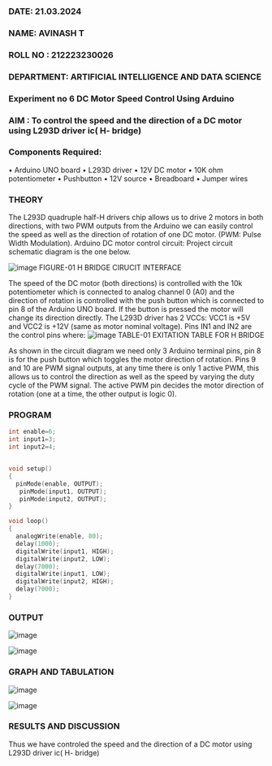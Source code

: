
###  DATE: 21.03.2024

###  NAME: AVINASH T
###  ROLL NO : 212223230026
###  DEPARTMENT: ARTIFICIAL INTELLIGENCE AND DATA SCIENCE

### Experiment no 6 DC Motor Speed Control Using Arduino
### AIM : To control the speed and the direction of a DC motor using L293D driver ic( H- bridge)

### Components Required:
•	Arduino UNO board
•	L293D driver
•	12V DC motor
•	10K ohm potentiometer
•	Pushbutton
•	12V source
•	Breadboard
•	Jumper wires
### THEORY 
The L293D quadruple half-H drivers chip allows us to drive 2 motors in both directions, with two PWM outputs from the Arduino we can easily control the speed as well as the direction of rotation of one DC motor. (PWM: Pulse Width Modulation).
Arduino DC motor control circuit:
Project circuit schematic diagram is the one below.

![image](https://user-images.githubusercontent.com/36288975/167763051-b230c183-afc5-46f2-ba95-0f95e10dd6c9.png)
FIGURE-01 H BRIDGE CIRUCIT INTERFACE 
 
The speed of the DC motor (both directions) is controlled with the 10k potentiometer which is connected to analog channel 0 (A0) and the direction of rotation is controlled with the push button which is connected to pin 8 of the Arduino UNO board. If the button is pressed the motor will change its direction directly.
The L293D driver has 2 VCCs: VCC1 is +5V and VCC2 is +12V (same as motor nominal voltage). Pins IN1 and IN2 are the control pins where:
![image](https://user-images.githubusercontent.com/36288975/167763120-1421c2c5-8381-49eb-b376-03f6e1113b7a.png)
TABLE-01 EXITATION TABLE FOR H BRIDGE 

As shown in the circuit diagram we need only 3 Arduino terminal pins, pin 8 is for the push button which toggles the motor direction of rotation. Pins 9 and 10 are PWM signal outputs, at any time there is only 1 active PWM, this allows us to control the direction as well as the speed by varying the duty cycle of the PWM signal. The active PWM pin decides the motor direction of rotation (one at a time, the other output is logic 0).

### PROGRAM 
```C
int enable=6;
int input1=3;
int input2=4;


void setup()
{
  pinMode(enable, OUTPUT);
   pinMode(input1, OUTPUT);
   pinMode(input2, OUTPUT);
}

void loop()
{
  analogWrite(enable, 80);
  delay(1000); 
  digitalWrite(input1, HIGH);
  digitalWrite(input2, LOW);
  delay(7000);
  digitalWrite(input1, LOW);
  digitalWrite(input2, HIGH);
  delay(7000);
}
```

### OUTPUT

![image](https://github.com/AVINASH05T/Experiment-no-7-DC-Motor-Speed-Control-Using-Arduino/assets/151514286/b7d4598b-fc20-4b40-8543-8dbfedb7d990)

![image](https://github.com/AVINASH05T/Experiment-no-7-DC-Motor-Speed-Control-Using-Arduino/assets/151514286/26581dce-1dae-4af1-a93d-fb5a6519a332)

### GRAPH AND TABULATION 

![image](https://github.com/AVINASH05T/Experiment-no-7-DC-Motor-Speed-Control-Using-Arduino/assets/151514286/f3a7f7f6-4b72-4f04-bb77-1838f2f7096a)

![image](https://github.com/AVINASH05T/Experiment-no-7-DC-Motor-Speed-Control-Using-Arduino/assets/151514286/35f60253-db07-4fba-99cc-7c33213601d0)

### RESULTS AND DISCUSSION 
Thus we have controled the speed and the direction of a DC motor using L293D driver ic( H- bridge)
